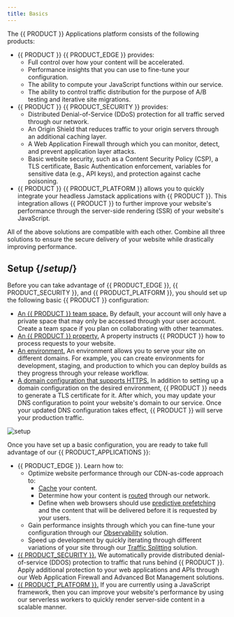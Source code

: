 ```yaml
---
title: Basics
---
```


The {{ PRODUCT }} Applications platform consists of the following products:
-   {{ PRODUCT }} {{ PRODUCT_EDGE }} provides:
    -   Full control over how your content will be accelerated. 
    -   Performance insights that you can use to fine-tune your configuration. 
    -   The ability to compute your JavaScript functions within our service.
    -   The ability to control traffic distribution for the purpose of A/B testing and iterative site migrations.
-   {{ PRODUCT }} {{ PRODUCT_SECURITY }} provides:
    -   Distributed Denial-of-Service (DDoS) protection for all traffic served through our network. 
    -   An Origin Shield that reduces traffic to your origin servers through an additional caching layer.
    -   A Web Application Firewall through which you can monitor, detect, and prevent application layer attacks.
    -   Basic website security, such as a Content Security Policy (CSP), a TLS certificate, Basic Authentication enforcement, variables for sensitive data (e.g., API keys), and protection against cache poisoning.
-   {{ PRODUCT }} {{ PRODUCT_PLATFORM }} allows you to quickly integrate your headless Jamstack applications with {{ PRODUCT }}. This integration allows {{ PRODUCT }} to further improve your website's performance through the server-side rendering (SSR) of your website's JavaScript. 

All of the above solutions are compatible with each other. Combine all three solutions to ensure the secure delivery of your website while drastically improving performance.

## Setup {/*setup*/}

Before you can take advantage of {{ PRODUCT_EDGE }}, {{ PRODUCT_SECURITY }}, and {{ PRODUCT_PLATFORM }}, you should set up the following basic {{ PRODUCT }} configuration:

-   [An {{ PRODUCT }} team space.](/guides/basics/collaboration) By default, your account will only have a private space that may only be accessed through your user account. Create a team space if you plan on collaborating with other teammates. 
-   [An {{ PRODUCT }} property.](/guides/getting_started#create-property) A property instructs {{ PRODUCT }} how to process requests to your website. 
-   [An environment.](/guides/basics/environments) An environment allows you to serve your site on different domains. For example, you can create environments for development, staging, and production to which you can deploy builds as they progress through your release workflow. 
-   [A domain configuration that supports HTTPS.](/guides/basics/domains) In addition to setting up a domain configuration on the desired environment, {{ PRODUCT }} needs to generate a TLS certificate for it. After which, you may update your DNS configuration to point your website's domain to our service. Once your updated DNS configuration takes effect, {{ PRODUCT }} will serve your production traffic.

![setup](/images/basics/setup-overview.png)

Once you have set up a basic configuration, you are ready to take full advantage of our {{ PRODUCT_APPLICATIONS }}:

-   {{ PRODUCT_EDGE }}. Learn how to:
    -   Optimize website performance through our CDN-as-code approach to:
        -   [Cache](/guides/performance/getting_started#configure-caching) your content.
        -   Determine how your content is [routed](/guides/performance/cdn_as_code) through our network. 
        -   Define when web browsers should use [predictive prefetching](/guides/performance/prefetching) and the content that will be delivered before it is requested by your users.
    -   Gain performance insights through which you can fine-tune your configuration through our [Observability](/guides/performance/observability) solution.
    -   Speed up development by quickly iterating through different variations of your site through our [Traffic Splitting](/guides/performance/traffic_splitting) solution.
-   [{{ PRODUCT_SECURITY }}.](/guides/security) We automatically provide distributed denial-of-service (DDOS) protection to traffic that runs behind {{ PRODUCT }}. Apply additional protection to your web applications and APIs through our Web Application Firewall and Advanced Bot Management solutions. 
-   [{{ PRODUCT_PLATFORM }}.](/guides/sites_frameworks/getting_started) If you are currently using a JavaScript framework, then you can improve your website's performance by using our serverless workers to quickly render server-side content in a scalable manner.


